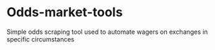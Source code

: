# Odds-market-tools
Simple odds scraping tool used to automate wagers on exchanges in specific circumstances
